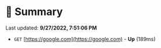 # 📖 Summary
Last updated: **9/27/2022, 7:51:06 PM**

- `GET` [https://google.com](https://google.com) - **Up** (189ms)
